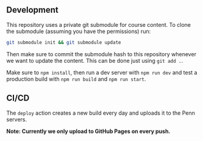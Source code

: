 ## Development

This repository uses a private git submodule for course content. To clone the submodule (assuming you have the permissions) run:

```sh
git submodule init && git submodule update
```

Then make sure to commit the submodule hash to this repository whenever we want to update the content. This can be done just using `git add .`.

Make sure to `npm install`, then run a dev server with `npm run dev` and test a production build with `npm run build` and `npm run start`.

## CI/CD

The `deploy` action creates a new build every day and uploads it to the Penn servers.

**Note: Currently we only upload to GitHub Pages on every push.**
